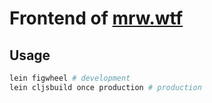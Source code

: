 # Frontend of [mrw.wtf](https://mrw.wtf)

## Usage

```bash
lein figwheel # development
lein cljsbuild once production # production
```
